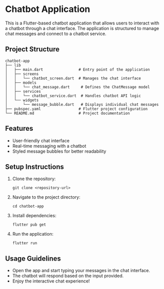 # Chatbot Application

This is a Flutter-based chatbot application that allows users to interact with a chatbot through a chat interface. The application is structured to manage chat messages and connect to a chatbot service.

## Project Structure

```
chatbot-app
├── lib
│   ├── main.dart                # Entry point of the application
│   ├── screens
│   │   └── chatbot_screen.dart  # Manages the chat interface
│   ├── models
│   │   └── chat_message.dart     # Defines the ChatMessage model
│   ├── services
│   │   └── chatbot_service.dart  # Handles chatbot API logic
│   └── widgets
│       └── message_bubble.dart   # Displays individual chat messages
├── pubspec.yaml                 # Flutter project configuration
└── README.md                    # Project documentation
```

## Features

- User-friendly chat interface
- Real-time messaging with a chatbot
- Styled message bubbles for better readability

## Setup Instructions

1. Clone the repository:
   ```
   git clone <repository-url>
   ```

2. Navigate to the project directory:
   ```
   cd chatbot-app
   ```

3. Install dependencies:
   ```
   flutter pub get
   ```

4. Run the application:
   ```
   flutter run
   ```

## Usage Guidelines

- Open the app and start typing your messages in the chat interface.
- The chatbot will respond based on the input provided.
- Enjoy the interactive chat experience!